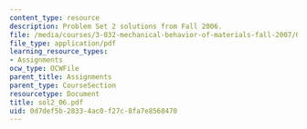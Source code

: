```yaml
---
content_type: resource
description: Problem Set 2 solutions from Fall 2006.
file: /media/courses/3-032-mechanical-behavior-of-materials-fall-2007/0d7def5b28334ac0f27c8fa7e8568470_sol2_06.pdf
file_type: application/pdf
learning_resource_types:
- Assignments
ocw_type: OCWFile
parent_title: Assignments
parent_type: CourseSection
resourcetype: Document
title: sol2_06.pdf
uid: 0d7def5b-2833-4ac0-f27c-8fa7e8568470
---
```

